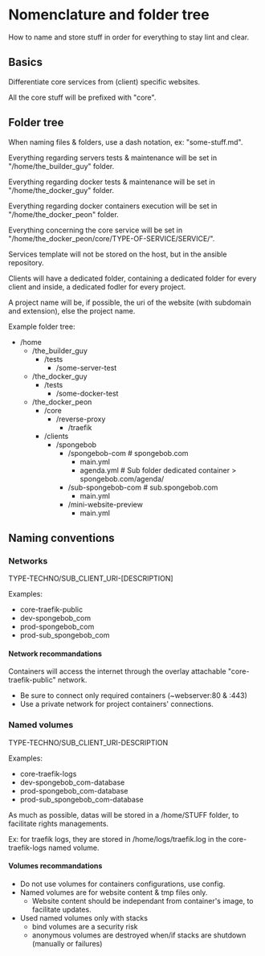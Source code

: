# Nomenclature and folder tree

How to name and store stuff in order for everything to stay lint and clear.

## Basics

Differentiate core services from (client) specific websites.

All the core stuff will be prefixed with "core".

## Folder tree

When naming files & folders, use a dash notation, ex: "some-stuff.md".

Everything regarding servers tests & maintenance will be set in "/home/the_builder_guy" folder.

Everything regarding docker tests & maintenance will be set in "/home/the_docker_guy" folder.

Everything regarding docker containers execution will be set in "/home/the_docker_peon" folder.

Everything concerning the core service will be set in "/home/the_docker_peon/core/TYPE-OF-SERVICE/SERVICE/".

Services template will not be stored on the host, but in the ansible repository.

Clients will have a dedicated folder, containing a dedicated folder for every client and inside, a dedicated fodler for every project.

A project name will be, if possible, the uri of the website (with subdomain and extension), else the project name.

Example folder tree:

- /home
  - /the_builder_guy
    - /tests
      - /some-server-test
  - /the_docker_guy
    - /tests
      - /some-docker-test
  - /the_docker_peon
    - /core
      - /reverse-proxy
        - /traefik
    - /clients
      - /spongebob
        - /spongebob-com            # spongebob.com
          - main.yml
          - agenda.yml              # Sub folder dedicated container > spongebob.com/agenda/
        - /sub-spongebob-com        # sub.spongebob.com
          - main.yml
        - /mini-website-preview
          - main.yml

## Naming conventions

### Networks

TYPE-TECHNO/SUB_CLIENT_URI-[DESCRIPTION]

Examples:

- core-traefik-public
- dev-spongebob_com
- prod-spongebob_com
- prod-sub_spongebob_com

#### Network recommandations

Containers will access the internet through the overlay attachable "core-traefik-public" network.

- Be sure to connect only required containers (~webserver:80 & :443)
- Use a private network for project containers' connections.

### Named volumes

TYPE-TECHNO/SUB_CLIENT_URI-DESCRIPTION

Examples:

- core-traefik-logs
- dev-spongebob_com-database
- prod-spongebob_com-database
- prod-sub_spongebob_com-database

As much as possible, datas will be stored in a /home/STUFF folder, to facilitate rights managements.

Ex: for traefik logs, they are stored in /home/logs/traefik.log in the core-traefik-logs named volume.

#### Volumes recommandations

- Do not use volumes for containers configurations, use config.
- Named volumes are for website content & tmp files only.
  - Website content should be independant from container's image, to facilitate updates.
- Used named volumes only with stacks
  - bind volumes are a security risk
  - anonymous volumes are destroyed when/if stacks are shutdown (manually or failures)
